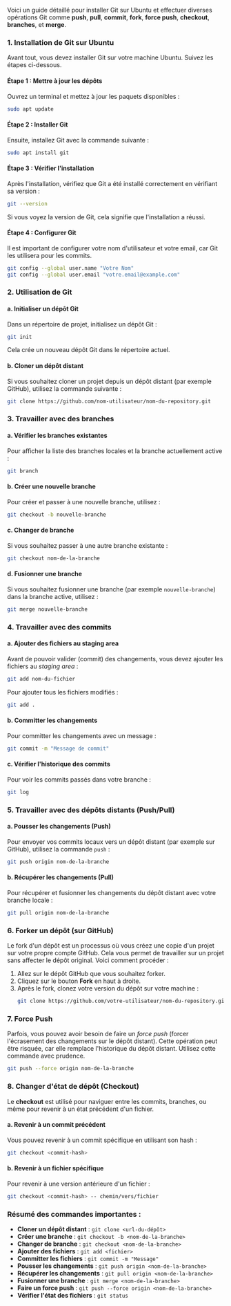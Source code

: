Voici un guide détaillé pour installer Git sur Ubuntu et effectuer diverses opérations Git comme **push**, **pull**, **commit**, **fork**, **force push**, **checkout**, **branches**, et **merge**.

### 1. Installation de Git sur Ubuntu

Avant tout, vous devez installer Git sur votre machine Ubuntu. Suivez les étapes ci-dessous.

#### Étape 1 : Mettre à jour les dépôts
Ouvrez un terminal et mettez à jour les paquets disponibles :
```bash
sudo apt update
```

#### Étape 2 : Installer Git
Ensuite, installez Git avec la commande suivante :
```bash
sudo apt install git
```

#### Étape 3 : Vérifier l'installation
Après l'installation, vérifiez que Git a été installé correctement en vérifiant sa version :
```bash
git --version
```

Si vous voyez la version de Git, cela signifie que l'installation a réussi.

#### Étape 4 : Configurer Git
Il est important de configurer votre nom d'utilisateur et votre email, car Git les utilisera pour les commits.

```bash
git config --global user.name "Votre Nom"
git config --global user.email "votre.email@example.com"
```

### 2. Utilisation de Git

#### a. **Initialiser un dépôt Git**
Dans un répertoire de projet, initialisez un dépôt Git :
```bash
git init
```

Cela crée un nouveau dépôt Git dans le répertoire actuel.

#### b. **Cloner un dépôt distant**
Si vous souhaitez cloner un projet depuis un dépôt distant (par exemple GitHub), utilisez la commande suivante :
```bash
git clone https://github.com/nom-utilisateur/nom-du-repository.git
```

### 3. Travailler avec des branches

#### a. **Vérifier les branches existantes**
Pour afficher la liste des branches locales et la branche actuellement active :
```bash
git branch
```

#### b. **Créer une nouvelle branche**
Pour créer et passer à une nouvelle branche, utilisez :
```bash
git checkout -b nouvelle-branche
```

#### c. **Changer de branche**
Si vous souhaitez passer à une autre branche existante :
```bash
git checkout nom-de-la-branche
```

#### d. **Fusionner une branche**
Si vous souhaitez fusionner une branche (par exemple `nouvelle-branche`) dans la branche active, utilisez :
```bash
git merge nouvelle-branche
```

### 4. Travailler avec des commits

#### a. **Ajouter des fichiers au staging area**
Avant de pouvoir valider (commit) des changements, vous devez ajouter les fichiers au *staging area* :
```bash
git add nom-du-fichier
```
Pour ajouter tous les fichiers modifiés :
```bash
git add .
```

#### b. **Committer les changements**
Pour committer les changements avec un message :
```bash
git commit -m "Message de commit"
```

#### c. **Vérifier l'historique des commits**
Pour voir les commits passés dans votre branche :
```bash
git log
```

### 5. Travailler avec des dépôts distants (Push/Pull)

#### a. **Pousser les changements (Push)**
Pour envoyer vos commits locaux vers un dépôt distant (par exemple sur GitHub), utilisez la commande `push` :
```bash
git push origin nom-de-la-branche
```

#### b. **Récupérer les changements (Pull)**
Pour récupérer et fusionner les changements du dépôt distant avec votre branche locale :
```bash
git pull origin nom-de-la-branche
```

### 6. Forker un dépôt (sur GitHub)

Le fork d'un dépôt est un processus où vous créez une copie d'un projet sur votre propre compte GitHub. Cela vous permet de travailler sur un projet sans affecter le dépôt original. Voici comment procéder :

1. Allez sur le dépôt GitHub que vous souhaitez forker.
2. Cliquez sur le bouton **Fork** en haut à droite.
3. Après le fork, clonez votre version du dépôt sur votre machine :
   ```bash
   git clone https://github.com/votre-utilisateur/nom-du-repository.git
   ```

### 7. **Force Push**

Parfois, vous pouvez avoir besoin de faire un *force push* (forcer l'écrasement des changements sur le dépôt distant). Cette opération peut être risquée, car elle remplace l'historique du dépôt distant. Utilisez cette commande avec prudence.

```bash
git push --force origin nom-de-la-branche
```

### 8. **Changer d'état de dépôt (Checkout)**

Le **checkout** est utilisé pour naviguer entre les commits, branches, ou même pour revenir à un état précédent d'un fichier.

#### a. **Revenir à un commit précédent**
Vous pouvez revenir à un commit spécifique en utilisant son hash :
```bash
git checkout <commit-hash>
```

#### b. **Revenir à un fichier spécifique**
Pour revenir à une version antérieure d'un fichier :
```bash
git checkout <commit-hash> -- chemin/vers/fichier
```

### Résumé des commandes importantes :

- **Cloner un dépôt distant** : `git clone <url-du-dépôt>`
- **Créer une branche** : `git checkout -b <nom-de-la-branche>`
- **Changer de branche** : `git checkout <nom-de-la-branche>`
- **Ajouter des fichiers** : `git add <fichier>`
- **Committer les fichiers** : `git commit -m "Message"`
- **Pousser les changements** : `git push origin <nom-de-la-branche>`
- **Récupérer les changements** : `git pull origin <nom-de-la-branche>`
- **Fusionner une branche** : `git merge <nom-de-la-branche>`
- **Faire un force push** : `git push --force origin <nom-de-la-branche>`
- **Vérifier l'état des fichiers** : `git status`
